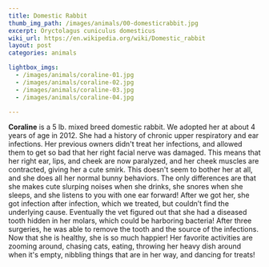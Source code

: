 ```yaml
---
title: Domestic Rabbit
thumb_img_path: /images/animals/00-domesticrabbit.jpg
excerpt: Oryctolagus cuniculus domesticus
wiki_url: https://en.wikipedia.org/wiki/Domestic_rabbit
layout: post
categories: animals

lightbox_imgs:
  - /images/animals/coraline-01.jpg
  - /images/animals/coraline-02.jpg
  - /images/animals/coraline-03.jpg
  - /images/animals/coraline-04.jpg

---
```


**Coraline** is a 5 lb. mixed breed domestic rabbit. We adopted her at about 4 years of age in 2012.
She had a history of chronic upper respiratory and ear infections. Her previous owners didn't
treat her infections, and allowed them to get so bad that her right facial nerve was damaged.
This means that her right ear, lips, and cheek are now paralyzed, and her cheek muscles are
contracted, giving her a cute smirk. This doesn't seem to bother her at all, and she does all her
normal bunny behaviors. The only differences are that she makes cute slurping noises when she
drinks, she snores when she sleeps, and she listens to you with one ear forward! After we got
her, she got infection after infection, which we treated, but couldn’t find the underlying
cause. Eventually the vet figured out that she had a diseased tooth hidden in her molars, which
could be harboring bacteria! After three surgeries, he was able to remove the tooth and the
source of the infections. Now that she is healthy, she is so much happier! Her favorite
activities are zooming around, chasing cats, eating, throwing her heavy dish around when it's
empty, nibbling things that are in her way, and dancing for treats!